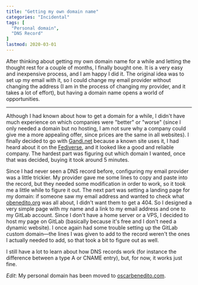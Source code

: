 ```yaml
---
title: "Getting my own domain name"
categories: "Incidental"
tags: [
  "Personal domain",
  "DNS Record"
]
lastmod: 2020-03-01
---
```


After thinking about getting my own domain name for a while and letting the
thought rest for a couple of months, I finally bought one. It is a very easy and
inexpensive process, and I am happy I did it. The original idea was to set up my
email with it, so I could change my email provider without changing the address
(I am in the process of changing my provider, and it takes a lot of effort), but
having a domain name opens a world of opportunities.

***

Although I had known about how to get a domain for a while, I didn't have much
experience on which companies were "better" or "worse" (since I only needed a
domain but no hosting, I am not sure why a company could give me a more
appealing offer, since prices are the same in all websites). I finally decided
to go with [Gandi.net][g] because a known site uses it, I had heard about it on
the [Fediverse][f], and it looked like a good and reliable company. The hardest
part was figuring out which domain I wanted, once that was decided, buying it
took around 5 minutes.

Since I had never seen a DNS record before, configuring my email provider was a
little trickier. My provider gave me some lines to copy and paste into the
record, but they needed some modification in order to work, so it took me a
little while to figure it out. The next part was setting a landing page for my
domain: if someone saw my email address and wanted to check what
[obenedito.org][org] was all about, I didn't want them to get a 404. So I
designed a very simple page with my name and a link to my email address and one
to my GitLab account. Since I don't have a home server or a VPS, I decided to
host my page on GitLab (basically because it's free and I don't need a dynamic
website). I once again had some trouble setting up the GitLab custom domain—the
lines I was given to add to the record weren't the ones I actually needed to
add, so that took a bit to figure out as well.

I still have a lot to learn about how DNS records work (for instance the
difference between a type A or CNAME entry), but, for now, it works just fine.

*Edit*: My personal domain has been moved to [oscarbenedito.com][com].


[g]: <https://www.gandi.net> "Gandi"
[f]: <https://en.wikipedia.org/wiki/Fediverse> "Fediverse — Wikipedia"
[org]: <https://obenedito.org>
[com]: <https://oscarbenedito.com>
